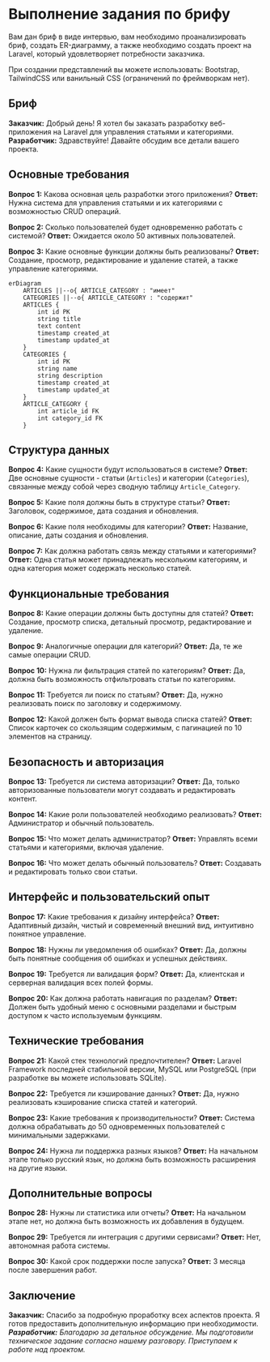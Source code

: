 # Выполнение задания по брифу

Вам дан бриф в виде интервью, вам необходимо проанализировать бриф, создать ER-диаграмму, а также необходимо создать проект на Laravel, который удовлетворяет потребности заказчика.

При создании представлений вы можете использовать: Bootstrap, TailwindCSS или ванильный CSS (ограничений по фреймворкам нет).

## Бриф

**Заказчик:** Добрый день! Я хотел бы заказать разработку веб-приложения на Laravel для управления статьями и категориями.
**Разработчик:** Здравствуйте! Давайте обсудим все детали вашего проекта.

## Основные требования

**Вопрос 1:** Какова основная цель разработки этого приложения?
**Ответ:** Нужна система для управления статьями и их категориями с возможностью CRUD операций.

**Вопрос 2:** Сколько пользователей будет одновременно работать с системой?
**Ответ:** Ожидается около 50 активных пользователей.

**Вопрос 3:** Какие основные функции должны быть реализованы?
**Ответ:** Создание, просмотр, редактирование и удаление статей, а также управление категориями.

```mermaid
erDiagram
    ARTICLES ||--o{ ARTICLE_CATEGORY : "имеет"
    CATEGORIES ||--o{ ARTICLE_CATEGORY : "содержит"
    ARTICLES {
        int id PK
        string title
        text content
        timestamp created_at
        timestamp updated_at
    }
    CATEGORIES {
        int id PK
        string name
        string description
        timestamp created_at
        timestamp updated_at
    }
    ARTICLE_CATEGORY {
        int article_id FK
        int category_id FK
    }
```

## Структура данных

**Вопрос 4:** Какие сущности будут использоваться в системе?
**Ответ:** Две основные сущности - статьи (`Articles`) и категории (`Categories`), связанные между собой через сводную таблицу `Article_Category`.

**Вопрос 5:** Какие поля должны быть в структуре статьи?
**Ответ:** Заголовок, содержимое, дата создания и обновления.

**Вопрос 6:** Какие поля необходимы для категории?
**Ответ:** Название, описание, даты создания и обновления.

**Вопрос 7:** Как должна работать связь между статьями и категориями?
**Ответ:** Одна статья может принадлежать нескольким категориям, и одна категория может содержать несколько статей.

## Функциональные требования

**Вопрос 8:** Какие операции должны быть доступны для статей?
**Ответ:** Создание, просмотр списка, детальный просмотр, редактирование и удаление.

**Вопрос 9:** Аналогичные операции для категорий?
**Ответ:** Да, те же самые операции CRUD.

**Вопрос 10:** Нужна ли фильтрация статей по категориям?
**Ответ:** Да, должна быть возможность отфильтровать статьи по категориям.

**Вопрос 11:** Требуется ли поиск по статьям?
**Ответ:** Да, нужно реализовать поиск по заголовку и содержимому.

**Вопрос 12:** Какой должен быть формат вывода списка статей?
**Ответ:** Список карточек со скользящим содержимым, с пагинацией по 10 элементов на страницу.

## Безопасность и авторизация

**Вопрос 13:** Требуется ли система авторизации?
**Ответ:** Да, только авторизованные пользователи могут создавать и редактировать контент.

**Вопрос 14:** Какие роли пользователей необходимо реализовать?
**Ответ:** Администратор и обычный пользователь.

**Вопрос 15:** Что может делать администратор?
**Ответ:** Управлять всеми статьями и категориями, включая удаление.

**Вопрос 16:** Что может делать обычный пользователь?
**Ответ:** Создавать и редактировать только свои статьи.

## Интерфейс и пользовательский опыт

**Вопрос 17:** Какие требования к дизайну интерфейса?
**Ответ:** Адаптивный дизайн, чистый и современный внешний вид, интуитивно понятное управление.

**Вопрос 18:** Нужны ли уведомления об ошибках?
**Ответ:** Да, должны быть понятные сообщения об ошибках и успешных действиях.

**Вопрос 19:** Требуется ли валидация форм?
**Ответ:** Да, клиентская и серверная валидация всех полей формы.

**Вопрос 20:** Как должна работать навигация по разделам?
**Ответ:** Должен быть удобный меню с основными разделами и быстрым доступом к часто используемым функциям.

## Технические требования

**Вопрос 21:** Какой стек технологий предпочтителен?
**Ответ:** Laravel Framework последней стабильной версии, MySQL или PostgreSQL (при разработке вы можете использовать SQLite).

**Вопрос 22:** Требуется ли кэширование данных?
**Ответ:** Да, нужно реализовать кэширование списка статей и категорий.

**Вопрос 23:** Какие требования к производительности?
**Ответ:** Система должна обрабатывать до 50 одновременных пользователей с минимальными задержками.

**Вопрос 24:** Нужна ли поддержка разных языков?
**Ответ:** На начальном этапе только русский язык, но должна быть возможность расширения на другие языки.

## Дополнительные вопросы

**Вопрос 28:** Нужны ли статистика или отчеты?
**Ответ:** На начальном этапе нет, но должна быть возможность их добавления в будущем.

**Вопрос 29:** Требуется ли интеграция с другими сервисами?
**Ответ:** Нет, автономная работа системы.

**Вопрос 30:** Какой срок поддержки после запуска?
**Ответ:** 3 месяца после завершения работ.

## Заключение

**Заказчик:** Спасибо за подробную проработку всех аспектов проекта. Я готов предоставить дополнительную информацию при необходимости.
***Разработчик:** Благодарю за детальное обсуждение. Мы подготовили техническое задание согласно нашему разговору. Приступаем к работе над проектом.*
